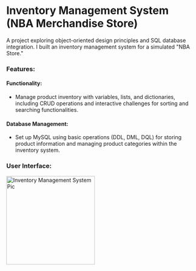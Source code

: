 # Inventory Management System (NBA Merchandise Store)

A project exploring object-oriented design principles and SQL database integration. I built an inventory management system for a simulated "NBA Store."

### Features:

#### Functionality:
- Manage product inventory with variables, lists, and dictionaries, including CRUD operations and interactive challenges for sorting and searching functionalities.

#### Database Management:
- Set up MySQL using basic operations (DDL, DML, DQL) for storing product information and managing product categories within the inventory system.

### User Interface:
<img width="233" alt="Inventory Management System Pic" src="https://github.com/user-attachments/assets/4f47ab65-3c94-4f2d-9537-ccfdc4bb4ff2">
